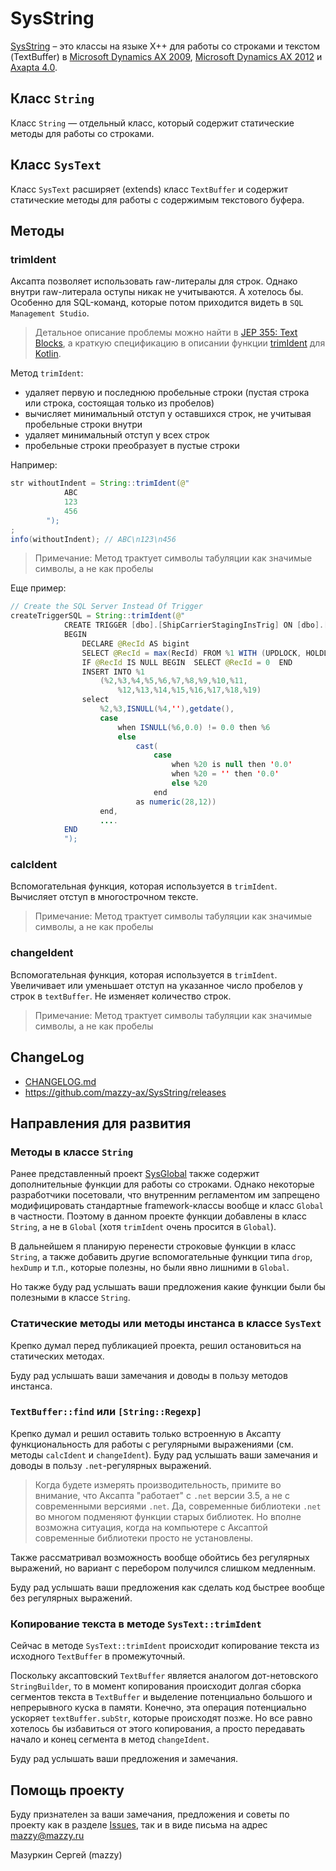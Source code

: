 # SysString

[project]:https://github.com/mazzy-ax/SysString
[license]:https://github.com/mazzy-ax/SysString/blob/master/LICENSE

[SysString][project] &ndash; это классы на языке X++ для работы со строками и текстом (TextBuffer) в [Microsoft Dynamics AX 2009](ax2009), [Microsoft Dynamics AX 2012](ax2012) и [Axapta 4.0](ax4).

## Класс `String`

Класс `String` &mdash; отдельный класс, который содержит статические методы для работы со строками.

## Класс `SysText`

Класс `SysText` расширяет (extends) класс `TextBuffer` и содержит статические методы для работы с содержимым текстового буфера.

## Методы

### trimIdent

Аксапта позволяет использовать raw-литералы для строк. Однако внутри raw-литерала оступы никак не учитываются. А хотелось бы.
Особенно для SQL-команд, которые потом приходится видеть в `SQL Management Studio`.

> Детальное описание проблемы можно найти в [JEP 355: Text Blocks](https://openjdk.java.net/jeps/355), а краткую спецификацию
в описании функции [trimIdent](https://kotlinlang.org/api/latest/jvm/stdlib/kotlin.text/trim-indent.html)
для [Kotlin](https://kotlinlang.org/).

Метод `trimIdent`:

* удаляет первую и последнюю пробельные строки (пустая строка или строка, состоящая только из пробелов)
* вычисляет минимальный отступ у оставшихся строк, не учитывая пробельные строки внутри
* удаляет минимальный отступ у всех строк
* пробельные строки преобразует в пустые строки

Например:

```java
str withoutIndent = String::trimIdent(@"
            ABC
            123
            456
        ");
;
info(withoutIndent); // ABC\n123\n456
```

> Примечание: Метод трактует символы табуляции как значимые символы, а не как пробелы

Еще пример:

<!-- markdownlint-disable MD010 -->
```java
// Create the SQL Server Instead Of Trigger
createTriggerSQL = String::trimIdent(@"
            CREATE TRIGGER [dbo].[ShipCarrierStagingInsTrig] ON [dbo].[%1] INSTEAD OF INSERT AS
            BEGIN
                DECLARE @RecId AS bigint
                SELECT @RecId = max(RecId) FROM %1 WITH (UPDLOCK, HOLDLOCK)
                IF @RecId IS NULL BEGIN  SELECT @RecId = 0  END
                INSERT INTO %1
                    (%2,%3,%4,%5,%6,%7,%8,%9,%10,%11,
                        %12,%13,%14,%15,%16,%17,%18,%19)
                select
                    %2,%3,ISNULL(%4,''),getdate(),
                    case
                        when ISNULL(%6,0.0) != 0.0 then %6
                        else
                            cast(
                                case
                                    when %20 is null then '0.0'
                                    when %20 = '' then '0.0'
                                    else %20
                                end
                            as numeric(28,12))
                    end,
                    ....
            END
            ");
```
<!-- markdownlint-enable MD010 -->

### calcIdent

Вспомогательная функция, которая используется в `trimIdent`. Вычисляет отступ в многострочном тексте.

> Примечание: Метод трактует символы табуляции как значимые символы, а не как пробелы

### changeIdent

Вспомогательная функция, которая используется в `trimIdent`.
Увеличивает или уменьшает отступ на указанное число пробелов у строк в `textBuffer`. Не изменяет количество строк.

> Примечание: Метод трактует символы табуляции как значимые символы, а не как пробелы

## ChangeLog

* [CHANGELOG.md](CHANGELOG.md)
* <https://github.com/mazzy-ax/SysString/releases>

## Направления для развития

### Методы в классе `String`

Ранее представленный проект [SysGlobal](https://github.com/mazzy-ax/SysGlobal) также содержит
дополнительные функции для работы со строками. Однако некоторые разработчики посетовали, что внутренним регламентом
им запрещено модифицировать стандартные framework-классы вообще и класс `Global` в частности.
Поэтому в данном проекте функции добавлены в класс `String`, а не в `Global` (хотя `trimIdent` очень просится в `Global`).

В дальнейшем я планирую перенести строковые функции в класс `String`, а также добавить
другие вспомогательные функции типа `drop`, `hexDump` и т.п., которые полезны, но были явно лишними в `Global`.

Но также буду рад услышать ваши предложения какие функции были бы полезными в классе `String`.

### Статические методы или методы инстанса в классе `SysText`

Крепко думал перед публикацией проекта, решил остановиться на статических методах.

Буду рад услышать ваши замечания и доводы в пользу методов инстанса.

### `TextBuffer::find` или `[String::Regexp]`

Крепко думал и решил оставить только встроенную в Аксапту функциональность для работы с регулярными выражениями (см. методы `calcIdent` и `changeIdent`). Буду рад услышать ваши замечания и доводы в пользу `.net`-регулярных выражений.

> Когда будете измерять производительность, примите во внимание, что Аксапта "работает" с `.net` версии 3.5, а не с современными версиями `.net`. Да, современные библиотеки `.net` во многом подменяют функции старых библиотек. Но вполне возможна ситуация, когда на компьютере с Аксаптой современные библиотеки просто не установлены.

Также рассматривал возможность вообще обойтись без регулярных выражений, но вариант с перебором получился слишком медленным.

Буду рад услышать ваши предложения как сделать код быстрее вообще без регулярных выражений.

### Копирование текста в методе `SysText::trimIdent`

Сейчас в методе `SysText::trimIdent` происходит копирование текста из исходного `TextBuffer` в промежуточный.

Поскольку аксаптовский `TextBuffer` является аналогом дот-нетовского `StringBuilder`, то в момент копирования происходит долгая сборка сегментов текста в `TextBuffer` и выделение потенциально большого и непрерывного куска в памяти. Конечно, эта операция потенциально ускоряет `textBuffer.subStr`, которые происходят позже. Но все равно хотелось бы избавиться от этого копирования, а просто передавать начало и конец сегмента в метод `changeIdent`.

Буду рад услышать ваши предложения и замечания.

## Помощь проекту

Буду признателен за ваши замечания, предложения и советы по проекту как в разделе [Issues](https://github.com/mazzy-ax/SysString/issues), так и в виде письма на адрес <mazzy@mazzy.ru>

Мазуркин Сергей (mazzy)
